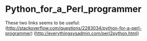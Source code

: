 # Python_for_a_Perl_programmer

These two links seems to be useful:
(http://stackoverflow.com/questions/2283034/python-for-a-perl-programmer)
(http://everythingsysadmin.com/perl2python.html)
